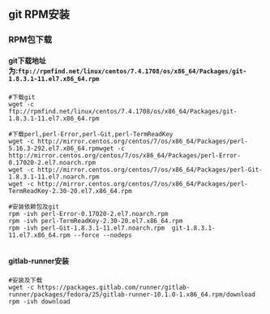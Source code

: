 ## git RPM安装

### RPM包下载

#### git下载地址为:`ftp://rpmfind.net/linux/centos/7.4.1708/os/x86_64/Packages/git-1.8.3.1-11.el7.x86_64.rpm`

```
#下载git
wget -c ftp://rpmfind.net/linux/centos/7.4.1708/os/x86_64/Packages/git-1.8.3.1-11.el7.x86_64.rpm

#下载perl,perl-Error,perl-Git,perl-TermReadKey
wget -c http://mirror.centos.org/centos/7/os/x86_64/Packages/perl-5.16.3-292.el7.x86_64.rpmwget -c http://mirror.centos.org/centos/7/os/x86_64/Packages/perl-Error-0.17020-2.el7.noarch.rpm
wget -c http://mirror.centos.org/centos/7/os/x86_64/Packages/perl-Git-1.8.3.1-11.el7.noarch.rpm
wget -c http://mirror.centos.org/centos/7/os/x86_64/Packages/perl-TermReadKey-2.30-20.el7.x86_64.rpm

#安装依赖包及git
rpm -ivh perl-Error-0.17020-2.el7.noarch.rpm 
rpm -ivh perl-TermReadKey-2.30-20.el7.x86_64.rpm
rpm -ivh perl-Git-1.8.3.1-11.el7.noarch.rpm  git-1.8.3.1-11.el7.x86_64.rpm --force --nodeps


```



#### gitlab-runner安装

```
#安装及下载
wget -c https://packages.gitlab.com/runner/gitlab-runner/packages/fedora/25/gitlab-runner-10.1.0-1.x86_64.rpm/download
rpm -ivh download
```


